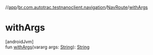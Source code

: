 //[app](../../../index.md)/[br.com.autotrac.testnanoclient.navigation](../index.md)/[NavRoute](index.md)/[withArgs](with-args.md)

# withArgs

[androidJvm]\
fun [withArgs](with-args.md)(vararg args: [String](https://kotlinlang.org/api/latest/jvm/stdlib/kotlin/-string/index.html)): [String](https://kotlinlang.org/api/latest/jvm/stdlib/kotlin/-string/index.html)
